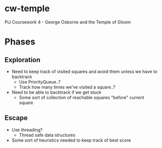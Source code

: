 # cw-temple
PiJ Coursework 4 - George Osborne and the Temple of Gloom

# Phases

## Exploration
- Need to keep track of visited squares and avoid them unless we have to backtrack
    - Use PriorityQueue..?
    - Track how many times we've visited a square..?
- Need to be able to backtrack if we get stuck
    - Some sort of collection of reachable squares "before" current square

## Escape
- Use threading?
    - Thread safe data structures
- Some sort of heuristics needed to keep track of best score